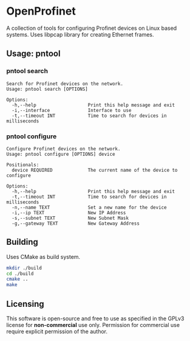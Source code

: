 # OpenProfinet

A collection of tools for configuring Profinet devices on Linux based systems.
Uses libpcap library for creating Ethernet frames.

## Usage: pntool

### pntool search
```
Search for Profinet devices on the network.
Usage: pntool search [OPTIONS]

Options:
  -h,--help                   Print this help message and exit
  -i,--interface              Interface to use
  -t,--timeout INT            Time to search for devices in milliseconds

```

### pntool configure
```
Configure Profinet devices on the network.
Usage: pntool configure [OPTIONS] device

Positionals:
  device REQUIRED             The current name of the device to configure

Options:
  -h,--help                   Print this help message and exit
  -t,--timeout INT            Time to search for devices in milliseconds
  -n,--name TEXT              Set a new name for the device
  -i,--ip TEXT                New IP Address
  -s,--subnet TEXT            New Subnet Mask
  -g,--gateway TEXT           New Gateway Address

```

## Building

Uses CMake as build system.

```bash
mkdir ./build
cd ./build
cmake ..
make
```

## Licensing

This software is open-source and free to use as specified in the GPLv3 license for **non-commercial** use only.
Permission for commercial use require explicit permission of the author.